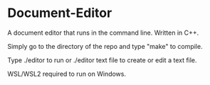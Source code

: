 # Document-Editor
A document editor that runs in the command line. Written in C++.

Simply go to the directory of the repo and type "make" to compile.

Type ./editor to run or ./editor text file to create or edit a text file.

WSL/WSL2 required to run on Windows.
